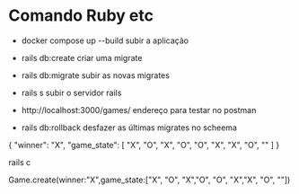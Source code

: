 # Comando Ruby etc

- docker compose up --build
subir a aplicação

- rails db:create
criar uma migrate

- rails db:migrate
subir as novas migrates

- rails s
subir o servidor rails

- http://localhost:3000/games/
endereço para testar no postman

- rails db:rollback
desfazer as últimas migrates no scheema

{
    "winner": "X",
    "game_state": [
      "X", "O", "X",
      "O", "O", "X",
      "X", "O", ""
    ]
}

rails c

Game.create(winner:"X",game_state:["X", "O", "X","O", "O", "X","X", "O", ""])